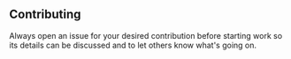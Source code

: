 ## Contributing

Always open an issue for your desired contribution before starting work so its details can be
discussed and to let others know what's going on.
